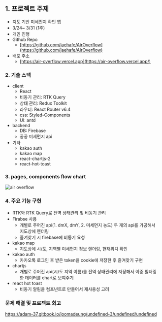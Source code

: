 ## 1. 프로젝트 주제

- 지도 기반 미세먼지 확인 앱
- 3/24~ 3/31 (1주)
- 개인 진행
- Github Repo
    - [https://github.com/jaehafe/AirOverflow](https://github.com/jaehafe/AirOverflow)
- 배포 주소
    - [https://air-overflow.vercel.app](https://air-overflow.vercel.app/)

### 2. 기술 스택

- client
    - React
    - 비동기 관리: RTK Query
    - 상태 관리: Redux Toolkit
    - 라우터: React Router v6.4
    - css: Styled-Components
    - UI: antd
- backend
    - DB: Firebase
    - 공공 미세먼지 api
- 기타
    - kakao auth
    - kakao map
    - react-chartjs-2
    - react-hot-toast

### 3. pages, components flow chart
![air overflow](https://github.com/jaehafe/AirOverflow/assets/108874515/24baba86-c206-45d8-8395-d843b26a5772)


### 4. 주요 기능 구현

- RTK와 RTK Query로 전역 상태관리 및 비동기 관리
- Firabse 사용
    - 개별로 주어진 api(1. dmX, dmY, 2. 미세먼지 농도) 두 개의 api를 가공해서 지도상에 렌더링
    - 즐겨찾기 시 firebase에 비동기 요청
- kakao map
    - 지도상에 시/도, 지역별 미세먼지 정보 렌더링, 현재위치 확인
- kakao auth
    - 카카오톡 로그인 후 받은 token을 cookie에 저장한 후 즐겨찾기 구현
- chartjs
    - 개별로 주어진 api(시/도 지역 이름)를 전역 상태관리에 저장해서 이중 필터링 한 데이터를 chart로 보여주기
- react hot toast
    - 비동기 알림을 컴포넌트로 만들어서 재사용성 고려

### 문제 해결 및 프로젝트 회고
https://adam-37.gitbook.io/joomadeung/undefined-3/undefined/undefined
